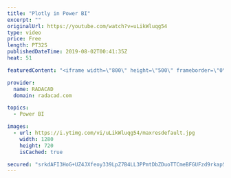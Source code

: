```yaml
---
title: "Plotly in Power BI"
excerpt: ""
originalUrl: https://youtube.com/watch?v=uLikWluqg54
type: video
price: Free
length: PT32S
publishedDateTime: 2019-08-02T00:41:35Z
heat: 51

featuredContent: "<iframe width=\"800\" height=\"500\" frameborder=\"0\" src=\"https://www.youtube.com/embed/uLikWluqg54\" allow=\"accelerometer; autoplay; encrypted-media; gyroscope; picture-in-picture\" allowfullscreen></iframe>"

provider:
  name: RADACAD
  domain: radacad.com

topics:
  - Power BI

images:
  - url: https://i.ytimg.com/vi/uLikWluqg54/maxresdefault.jpg
    width: 1280
    height: 720
    isCached: true

secured: "srkdAFI3HoG+UZ4JXfeoy339LpZ7B4LL3PPmtDbZDuoTTCmeBFGUFzd9rkapSkOaHafTvbe6z8DL3Q2LWKVCD+76urh882Eq7Tq0BoPLRA2lMUhPlcQnvUP9RGCLVQcWUvej0D43EOR1jq0bMajU16sBwYQS9WKbumR/Kls1iz09eRwfJEqsvvo1k0OtXrcEgbWmnUDA4AAy3C0n24axztUTObPqhUXxW7ZO1CMwQSxyL6wF7REdl7ksKLGurjXBZ9rCOOURwQ+HVv15hnPujWVdsNeanyKYc5dbC8gp/y8X+LkIJXziRDRwiKU43aaJdfqrUrmc3TW23U/sKNF9z3v8Iz0QGXGEaMJIFiaFjMBbAQLCcyPwTU9gKKRKwTwcH/O7denI0d+N/NBCbgU4y1NvnqoTA1fcUVTV56lGsFI=;/i2owSxTbIVTjKGZ/rDayw=="
---
```


